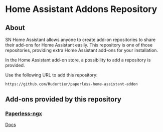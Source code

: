 # Home Assistant Addons Repository

## About

SN Home Assistant allows anyone to create add-on repositories to share their add-ons for Home Assistant easily. This repository is one of those repositories, providing extra Home Assistant add-ons for your installation.

In the Home Assistant add-on store, a possibility to add a repository is provided.

Use the following URL to add this repository:

```
https://github.com/Rudertier/paperless-home-assistant-addon
```

## Add-ons provided by this repository

### [Paperless-ngx](paperless-ngx)

[Docs](paperless-ngx/DOCS.md)
